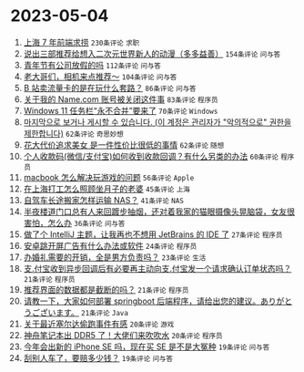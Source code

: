 # 2023-05-04

1. [上海 7 年前端求捞](https://www.v2ex.com/t/937283) `230条评论` `求职`
1. [说出三部推荐给想入二次元世界新人的动漫（多多益善）](https://www.v2ex.com/t/937247) `154条评论` `问与答`
1. [青年节有公司放假的吗](https://www.v2ex.com/t/937110) `112条评论` `问与答`
1. [老大哥们，相机来点推荐～](https://www.v2ex.com/t/937144) `104条评论` `问与答`
1. [B 站卖流量卡的是在玩什么套路？](https://www.v2ex.com/t/937108) `86条评论` `问与答`
1. [关于我的 Name.com 账号被关闭这件事](https://www.v2ex.com/t/937140) `83条评论` `程序员`
1. [Windows 11 任务栏“永不合并”要来了](https://www.v2ex.com/t/937119) `70条评论` `Windows`
1. [마지막으로 보거나 게시할 수 있습니다. (이 계정은 관리자가 "악의적으로" 권한을 제한합니다)](https://www.v2ex.com/t/937335) `62条评论` `奇思妙想`
1. [花大代价追求美女 是一件性价比很低的事情](https://www.v2ex.com/t/937139) `62条评论` `随想`
1. [个人收款码(微信/支付宝)如何收到收款回调？有什么另类的办法](https://www.v2ex.com/t/937113) `60条评论` `程序员`
1. [macbook 怎么解决玩游戏的问题](https://www.v2ex.com/t/937208) `56条评论` `Apple`
1. [在上海打工怎么照顾坐月子的老婆](https://www.v2ex.com/t/937100) `45条评论` `上海`
1. [自驾车长途搬家怎样运输 NAS？](https://www.v2ex.com/t/937297) `41条评论` `NAS`
1. [半夜楼道门口总有人来回踱步抽烟，还对着我家的猫眼摄像头晃脑袋，女友很害怕，怎么办](https://www.v2ex.com/t/937246) `36条评论` `问与答`
1. [做了个 IntelliJ 主题，让我再也不想用 JetBrains 的 IDE 了](https://www.v2ex.com/t/937267) `27条评论` `程序员`
1. [安卓跳开屏广告有什么办法或软件](https://www.v2ex.com/t/937170) `24条评论` `程序员`
1. [办婚礼需要的开销，全是男方负责吗？](https://www.v2ex.com/t/937237) `23条评论` `生活`
1. [支.付宝收到异步回调后有必要再主动向支.付宝发一个请求确认订单状态吗？](https://www.v2ex.com/t/937373) `21条评论` `程序员`
1. [推荐界面的数据都是截断的吗？](https://www.v2ex.com/t/937243) `21条评论` `程序员`
1. [请教一下，大家如何部署 springboot 后端程序，请给出您的建议。ありがとうございます。](https://www.v2ex.com/t/937205) `21条评论` `Java`
1. [关于最近塞尔达偷跑事件有感](https://www.v2ex.com/t/937290) `20条评论` `游戏`
1. [神舟笔记本出 DDR5 了！大佬们来吹吹水](https://www.v2ex.com/t/937289) `20条评论` `程序员`
1. [今年会出新的 iPhone SE 吗，现在买 SE 是不是大冤种](https://www.v2ex.com/t/937162) `19条评论` `问与答`
1. [刮别人车了，要赔多少钱？](https://www.v2ex.com/t/937152) `19条评论` `问与答`
